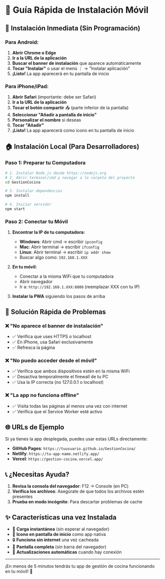 # 📱 Guía Rápida de Instalación Móvil

## 🚀 Instalación Inmediata (Sin Programación)

### Para Android:

1. **Abrir Chrome o Edge**
2. **Ir a la URL de la aplicación**
3. **Buscar el banner de instalación** que aparece automáticamente
4. **Tocar "Instalar"** o usar el menú ⋮ → "Instalar aplicación"
5. **¡Listo!** La app aparecerá en tu pantalla de inicio

### Para iPhone/iPad:

1. **Abrir Safari** (importante: debe ser Safari)
2. **Ir a la URL de la aplicación**
3. **Tocar el botón compartir** 📤 (parte inferior de la pantalla)
4. **Seleccionar "Añadir a pantalla de inicio"**
5. **Personalizar el nombre** si deseas
6. **Tocar "Añadir"**
7. **¡Listo!** La app aparecerá como icono en tu pantalla de inicio

## 🏠 Instalación Local (Para Desarrolladores)

### Paso 1: Preparar tu Computadora

```bash
# 1. Instalar Node.js desde https://nodejs.org
# 2. Abrir terminal/cmd y navegar a la carpeta del proyecto
cd GestionCocina

# 3. Instalar dependencias
npm install

# 4. Iniciar servidor
npm start
```

### Paso 2: Conectar tu Móvil

1. **Encontrar la IP de tu computadora:**
   - **Windows**: Abrir cmd → escribir `ipconfig`
   - **Mac**: Abrir terminal → escribir `ifconfig`
   - **Linux**: Abrir terminal → escribir `ip addr show`
   - Buscar algo como: `192.168.1.XXX`

2. **En tu móvil:**
   - Conectar a la misma WiFi que tu computadora
   - Abrir navegador
   - Ir a: `http://192.168.1.XXX:8080` (reemplazar XXX con tu IP)

3. **Instalar la PWA** siguiendo los pasos de arriba

## 🔧 Solución Rápida de Problemas

### ❌ "No aparece el banner de instalación"
- ✅ Verifica que uses HTTPS o localhost
- ✅ En iPhone, usa Safari exclusivamente
- ✅ Refresca la página

### ❌ "No puedo acceder desde el móvil"
- ✅ Verifica que ambos dispositivos estén en la misma WiFi
- ✅ Desactiva temporalmente el firewall de tu PC
- ✅ Usa la IP correcta (no 127.0.0.1 o localhost)

### ❌ "La app no funciona offline"
- ✅ Visita todas las páginas al menos una vez con internet
- ✅ Verifica que el Service Worker esté activo

## 🌐 URLs de Ejemplo

Si ya tienes la app desplegada, puedes usar estas URLs directamente:

- **GitHub Pages**: `https://tuusuario.github.io/GestionCocina/`
- **Netlify**: `https://tu-app-name.netlify.app/`
- **Vercel**: `https://gestion-cocina.vercel.app/`

## 📞 ¿Necesitas Ayuda?

1. **Revisa la consola del navegador**: F12 → Console (en PC)
2. **Verifica los archivos**: Asegúrate de que todos los archivos estén presentes
3. **Prueba en modo incógnito**: Para descartar problemas de cache

## ✨ Características una vez Instalada

- 🚀 **Carga instantánea** (sin esperar al navegador)
- 📱 **Icono en pantalla de inicio** como app nativa
- 🔒 **Funciona sin internet** una vez cacheada
- 🎯 **Pantalla completa** (sin barra del navegador)
- 🔄 **Actualizaciones automáticas** cuando hay conexión

---

¡En menos de 5 minutos tendrás tu app de gestión de cocina funcionando en tu móvil! 🍳

